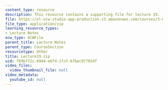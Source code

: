 ```yaml
---
content_type: resource
description: This resource contains a supporting file for lecture 19.
file: https://ol-ocw-studio-app-production.s3.amazonaws.com/courses/3-016-mathematics-for-materials-scientists-and-engineers-fall-2005/f69b772c6944e6fd1fc567bec97765df_Lecture19.zip
file_type: application/zip
learning_resource_types:
- Lecture Notes
ocw_type: OCWFile
parent_title: Lecture Notes
parent_type: CourseSection
resourcetype: Other
title: Lecture19.zip
uid: f69b772c-6944-e6fd-1fc5-67bec97765df
video_files:
  video_thumbnail_file: null
video_metadata:
  youtube_id: null
---
```

